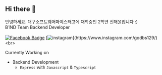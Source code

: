## Hi there 👋
안녕하세요. 대구소프트웨어마이스터고에 재학중인 2학년 전해윤입니다 :)<br>
B1ND Team Backend Developer<br><br>
[![Facebook Badge](https://img.shields.io/badge/Facebook-1877f2?style=flat-square&logo=facebook&logoColor=white&link=https://www.facebook.com/godbs129/)](https://www.facebook.com/godbs129/)
[![instagram ](https://img.shields.io/badge/Instagram-e95950?style=flat-square&logo=instagram&logoColor=white&link=https://www.instagram.com/godbs129?)](https://www.instagram.com/godbs129/)
<br>

Currently Working on
+ Backend Development
  + `Express` with `Javascript` & `Typescript`


<!--
**godbs129/godbs129** is a ✨ _special_ ✨ repository because its `README.md` (this file) appears on your GitHub profile.

Here are some ideas to get you started:
 
- 🔭 I’m currently working on ...
- 🌱 I’m currently learning ...
- 👯 I’m looking to collaborate on ...
- 🤔 I’m looking for help with ...
- 💬 Ask me about ...
- 📫 How to reach me: ...
- 😄 Pronouns: ...
- ⚡ Fun fact: ...
-->
